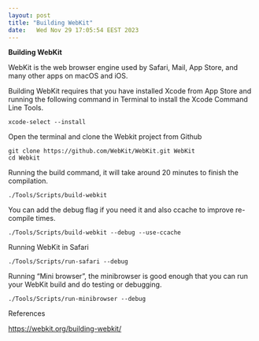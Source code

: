 ```yaml
---
layout: post
title: "Building WebKit"
date:	Wed Nov 29 17:05:54 EEST 2023
---
```


**Building WebKit**

WebKit is the web browser engine used by Safari, Mail, App Store, and many other apps on macOS and iOS.

Building WebKit requires that you have installed Xcode from App Store and running the following command in Terminal to install the Xcode Command Line Tools.

	xcode-select --install


Open the terminal and clone the Webkit project from Github


	git clone https://github.com/WebKit/WebKit.git WebKit
	cd Webkit


Running the build command, it will take around 20 minutes to finish the compilation. 


	./Tools/Scripts/build-webkit

You can add the debug flag if you need it and also ccache to improve re-compile times.


	./Tools/Scripts/build-webkit --debug --use-ccache


Running WebKit in Safari


	./Tools/Scripts/run-safari --debug


Running “Mini browser”, the minibrowser is good enough that you can run your WebKit build and do testing or debugging.


	./Tools/Scripts/run-minibrowser --debug



References

https://webkit.org/building-webkit/
